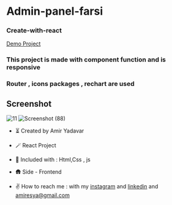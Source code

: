 # Admin-panel-farsi

### Create-with-react

[Demo Project](https://adminpanelfa.amiryadavar.com/)

### This project is made with component function and is responsive

### Router , icons packages , rechart are used

## Screenshot 

![11](https://user-images.githubusercontent.com/110972269/210061545-3d01443c-a901-48c5-a654-a912950291f2.png)
![Screenshot (88)](https://user-images.githubusercontent.com/110972269/210061620-0198988d-b5db-49c7-bcda-cb252895c5f2.png)

- ⏳ Created by Amir Yadavar

- 🪄 React Project

- 🔧 Included with : Html,Css , js

- 🛖 Side - Frontend

- ✌️ How to reach me : with my [instagram](https://instagram.com/amir_yadavar_?igshid=YmMyMTA2M2Y=) and [linkedin](https://www.linkedin.com/in/amir-yadavar-269904242/) and amiresya@gmail.com

